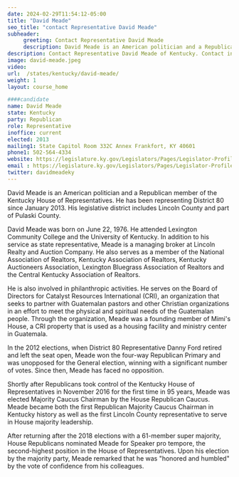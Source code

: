 ```yaml
---
date: 2024-02-29T11:54:12-05:00
title: "David Meade"
seo_title: "contact Representative David Meade"
subheader:
     greeting: Contact Representative David Meade
     description: David Meade is an American politician and a Republican member of the Kentucky House of Representatives. He has been representing District 80 since January 2013. His legislative district includes Lincoln County and part of Pulaski County.
description: Contact Representative David Meade of Kentucky. Contact information for David Meade includes email address, phone number, and mailing address.
image: david-meade.jpeg
video:
url:  /states/kentucky/david-meade/
weight: 1
layout: course_home

####candidate
name: David Meade
state: Kentucky
party: Republican
role: Representative
inoffice: current
elected: 2013
mailing1: State Capitol Room 332C Annex Frankfort, KY 40601
phone1: 502-564-4334
website: https://legislature.ky.gov/Legislators/Pages/Legislator-Profile.aspx?DistrictNumber=80/
email : https://legislature.ky.gov/Legislators/Pages/Legislator-Profile.aspx?DistrictNumber=80/
twitter: davidmeadeky
---
```


David Meade is an American politician and a Republican member of the Kentucky House of Representatives. He has been representing District 80 since January 2013. His legislative district includes Lincoln County and part of Pulaski County.

David Meade was born on June 22, 1976. He attended Lexington Community College and the University of Kentucky. In addition to his service as state representative, Meade is a managing broker at Lincoln Realty and Auction Company. He also serves as a member of the National Association of Realtors, Kentucky Association of Realtors, Kentucky Auctioneers Association, Lexington Bluegrass Association of Realtors and the Central Kentucky Association of Realtors.

He is also involved in philanthropic activities. He serves on the Board of Directors for Catalyst Resources International (CRI), an organization that seeks to partner with Guatemalan pastors and other Christian organizations in an effort to meet the physical and spiritual needs of the Guatemalan people. Through the organization, Meade was a founding member of Mimi's House, a CRI property that is used as a housing facility and ministry center in Guatemala.

In the 2012 elections, when District 80 Representative Danny Ford retired and left the seat open, Meade won the four-way Republican Primary and was unopposed for the General election, winning with a significant number of votes. Since then, Meade has faced no opposition.

Shortly after Republicans took control of the Kentucky House of Representatives in November 2016 for the first time in 95 years, Meade was elected Majority Caucus Chairman by the House Republican Caucus. Meade became both the first Republican Majority Caucus Chairman in Kentucky history as well as the first Lincoln County representative to serve in House majority leadership.

After returning after the 2018 elections with a 61-member super majority, House Republicans nominated Meade for Speaker pro tempore, the second-highest position in the House of Representatives. Upon his election by the majority party, Meade remarked that he was "honored and humbled" by the vote of confidence from his colleagues.

